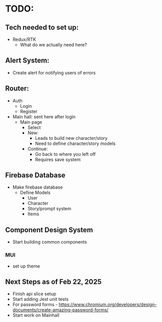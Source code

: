 # TODO:

## Tech needed to set up:

- Redux/RTK
  - What do we actually need here?

## Alert System:

- Create alert for notifying users of errors

## Router:

- Auth
  - Login
  - Register
- Main hall: sent here after login
  - Main page
    - Select
    - New:
      - Leads to build new character/story
      - Need to define character/story models
    - Continue:
      - Go back to where you left off
      - Requires save system

## Firebase Database

- Make firebase database
  - Define Models
    - User
    - Character
    - Story/prompt system
    - Items

## Component Design System

- Start building common components

### MUI

- set up theme

## Next Steps as of Feb 22, 2025
- Finish api slice setup
- Start adding Jest unit tests
- For password forms - https://www.chromium.org/developers/design-documents/create-amazing-password-forms/
- Start work on Mainhall
